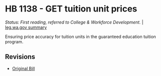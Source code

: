 # HB 1138 - GET tuition unit prices
*Status: First reading, referred to College & Workforce Development.* | [leg.wa.gov summary](https://app.leg.wa.gov/billsummary?BillNumber=1138&Year=2021)

Ensuring price accuracy for tuition units in the guaranteed education tuition program.

## Revisions
* [Original Bill](1/)